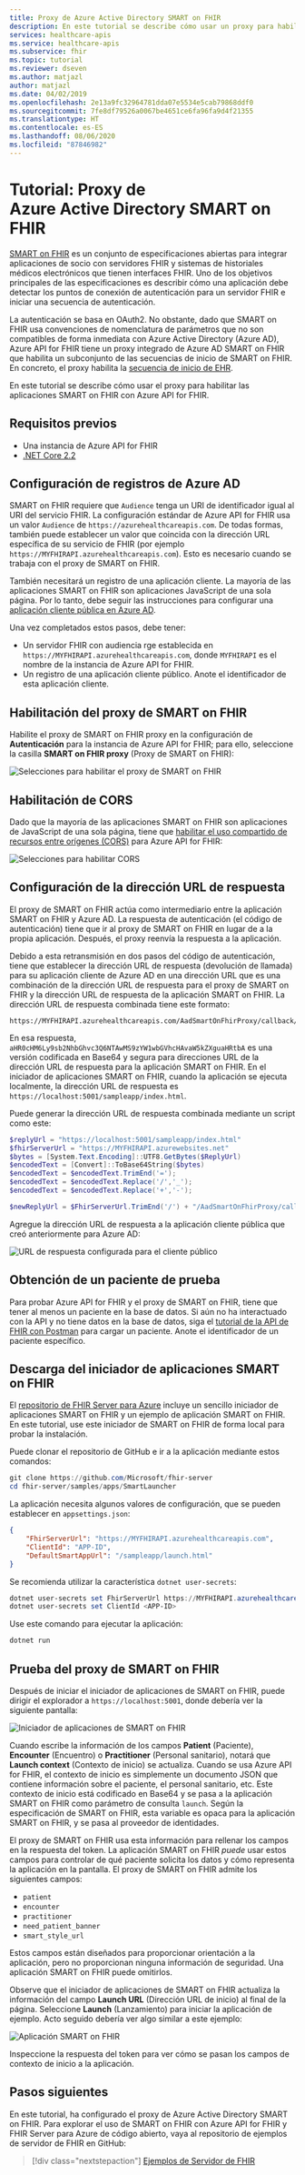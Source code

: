 ```yaml
---
title: Proxy de Azure Active Directory SMART on FHIR
description: En este tutorial se describe cómo usar un proxy para habilitar las aplicaciones SMART on FHIR con Azure API for FHIR.
services: healthcare-apis
ms.service: healthcare-apis
ms.subservice: fhir
ms.topic: tutorial
ms.reviewer: dseven
ms.author: matjazl
author: matjazl
ms.date: 04/02/2019
ms.openlocfilehash: 2e13a9fc32964781dda07e5534e5cab79868ddf0
ms.sourcegitcommit: 7fe8df79526a0067be4651ce6fa96fa9d4f21355
ms.translationtype: HT
ms.contentlocale: es-ES
ms.lasthandoff: 08/06/2020
ms.locfileid: "87846982"
---
```

# <a name="tutorial-azure-active-directory-smart-on-fhir-proxy"></a>Tutorial: Proxy de Azure Active Directory SMART on FHIR

[SMART on FHIR](https://docs.smarthealthit.org/) es un conjunto de especificaciones abiertas para integrar aplicaciones de socio con servidores FHIR y sistemas de historiales médicos electrónicos que tienen interfaces FHIR. Uno de los objetivos principales de las especificaciones es describir cómo una aplicación debe detectar los puntos de conexión de autenticación para un servidor FHIR e iniciar una secuencia de autenticación. 

La autenticación se basa en OAuth2. No obstante, dado que SMART on FHIR usa convenciones de nomenclatura de parámetros que no son compatibles de forma inmediata con Azure Active Directory (Azure AD), Azure API for FHIR tiene un proxy integrado de Azure AD SMART on FHIR que habilita un subconjunto de las secuencias de inicio de SMART on FHIR. En concreto, el proxy habilita la [secuencia de inicio de EHR](https://hl7.org/fhir/smart-app-launch/#ehr-launch-sequence).

En este tutorial se describe cómo usar el proxy para habilitar las aplicaciones SMART on FHIR con Azure API for FHIR.

## <a name="prerequisites"></a>Requisitos previos

- Una instancia de Azure API for FHIR
- [.NET Core 2.2](https://dotnet.microsoft.com/download/dotnet-core/2.2)

## <a name="configure-azure-ad-registrations"></a>Configuración de registros de Azure AD

SMART on FHIR requiere que `Audience` tenga un URI de identificador igual al URI del servicio FHIR. La configuración estándar de Azure API for FHIR usa un valor `Audience` de `https://azurehealthcareapis.com`. De todas formas, también puede establecer un valor que coincida con la dirección URL específica de su servicio de FHIR (por ejemplo `https://MYFHIRAPI.azurehealthcareapis.com`). Esto es necesario cuando se trabaja con el proxy de SMART on FHIR.

También necesitará un registro de una aplicación cliente. La mayoría de las aplicaciones SMART on FHIR son aplicaciones JavaScript de una sola página. Por lo tanto, debe seguir las instrucciones para configurar una [aplicación cliente pública en Azure AD](register-public-azure-ad-client-app.md).

Una vez completados estos pasos, debe tener:

- Un servidor FHIR con audiencia rge establecida en `https://MYFHIRAPI.azurehealthcareapis.com`, donde `MYFHIRAPI` es el nombre de la instancia de Azure API for FHIR.
- Un registro de una aplicación cliente público. Anote el identificador de esta aplicación cliente.

## <a name="enable-the-smart-on-fhir-proxy"></a>Habilitación del proxy de SMART on FHIR

Habilite el proxy de SMART on FHIR proxy en la configuración de **Autenticación** para la instancia de Azure API for FHIR; para ello, seleccione la casilla **SMART on FHIR proxy** (Proxy de SMART on FHIR):

![Selecciones para habilitar el proxy de SMART on FHIR](media/tutorial-smart-on-fhir/enable-smart-on-fhir-proxy.png)

## <a name="enable-cors"></a>Habilitación de CORS

Dado que la mayoría de las aplicaciones SMART on FHIR son aplicaciones de JavaScript de una sola página, tiene que [habilitar el uso compartido de recursos entre orígenes (CORS)](configure-cross-origin-resource-sharing.md) para Azure API for FHIR:

![Selecciones para habilitar CORS](media/tutorial-smart-on-fhir/enable-cors.png)

## <a name="configure-the-reply-url"></a>Configuración de la dirección URL de respuesta

El proxy de SMART on FHIR actúa como intermediario entre la aplicación SMART on FHIR y Azure AD. La respuesta de autenticación (el código de autenticación) tiene que ir al proxy de SMART on FHIR en lugar de a la propia aplicación. Después, el proxy reenvía la respuesta a la aplicación. 

Debido a esta retransmisión en dos pasos del código de autenticación, tiene que establecer la dirección URL de respuesta (devolución de llamada) para su aplicación cliente de Azure AD en una dirección URL que es una combinación de la dirección URL de respuesta para el proxy de SMART on FHIR y la dirección URL de respuesta de la aplicación SMART on FHIR. La dirección URL de respuesta combinada tiene este formato:

```http
https://MYFHIRAPI.azurehealthcareapis.com/AadSmartOnFhirProxy/callback/aHR0cHM6Ly9sb2NhbGhvc3Q6NTAwMS9zYW1wbGVhcHAvaW5kZXguaHRtbA
```

En esa respuesta, `aHR0cHM6Ly9sb2NhbGhvc3Q6NTAwMS9zYW1wbGVhcHAvaW5kZXguaHRtbA` es una versión codificada en Base64 y segura para direcciones URL de la dirección URL de respuesta para la aplicación SMART on FHIR. En el iniciador de aplicaciones SMART on FHIR, cuando la aplicación se ejecuta localmente, la dirección URL de respuesta es `https://localhost:5001/sampleapp/index.html`. 

Puede generar la dirección URL de respuesta combinada mediante un script como este:

```PowerShell
$replyUrl = "https://localhost:5001/sampleapp/index.html"
$fhirServerUrl = "https://MYFHIRAPI.azurewebsites.net"
$bytes = [System.Text.Encoding]::UTF8.GetBytes($ReplyUrl)
$encodedText = [Convert]::ToBase64String($bytes)
$encodedText = $encodedText.TrimEnd('=');
$encodedText = $encodedText.Replace('/','_');
$encodedText = $encodedText.Replace('+','-');

$newReplyUrl = $FhirServerUrl.TrimEnd('/') + "/AadSmartOnFhirProxy/callback/" + $encodedText
```

Agregue la dirección URL de respuesta a la aplicación cliente pública que creó anteriormente para Azure AD:

![URL de respuesta configurada para el cliente público](media/tutorial-smart-on-fhir/configure-reply-url.png)

## <a name="get-a-test-patient"></a>Obtención de un paciente de prueba

Para probar Azure API for FHIR y el proxy de SMART on FHIR, tiene que tener al menos un paciente en la base de datos. Si aún no ha interactuado con la API y no tiene datos en la base de datos, siga el [tutorial de la API de FHIR con Postman](access-fhir-postman-tutorial.md) para cargar un paciente. Anote el identificador de un paciente específico.

## <a name="download-the-smart-on-fhir-app-launcher"></a>Descarga del iniciador de aplicaciones SMART on FHIR

El [repositorio de FHIR Server para Azure](https://github.com/Microsoft/fhir-server) incluye un sencillo iniciador de aplicaciones SMART on FHIR y un ejemplo de aplicación SMART on FHIR. En este tutorial, use este iniciador de SMART on FHIR de forma local para probar la instalación.

Puede clonar el repositorio de GitHub e ir a la aplicación mediante estos comandos:

```PowerShell
git clone https://github.com/Microsoft/fhir-server
cd fhir-server/samples/apps/SmartLauncher
```

La aplicación necesita algunos valores de configuración, que se pueden establecer en `appsettings.json`:

```json
{
    "FhirServerUrl": "https://MYFHIRAPI.azurehealthcareapis.com",
    "ClientId": "APP-ID",
    "DefaultSmartAppUrl": "/sampleapp/launch.html"
}
```

Se recomienda utilizar la característica `dotnet user-secrets`:

```PowerShell
dotnet user-secrets set FhirServerUrl https://MYFHIRAPI.azurehealthcareapis.com
dotnet user-secrets set ClientId <APP-ID>
```

Use este comando para ejecutar la aplicación:

```PowerShell
dotnet run
```

## <a name="test-the-smart-on-fhir-proxy"></a>Prueba del proxy de SMART on FHIR

Después de iniciar el iniciador de aplicaciones de SMART on FHIR, puede dirigir el explorador a `https://localhost:5001`, donde debería ver la siguiente pantalla:

![Iniciador de aplicaciones de SMART on FHIR](media/tutorial-smart-on-fhir/smart-on-fhir-app-launcher.png)

Cuando escribe la información de los campos **Patient** (Paciente), **Encounter** (Encuentro) o **Practitioner** (Personal sanitario), notará que **Launch context** (Contexto de inicio) se actualiza. Cuando se usa Azure API for FHIR, el contexto de inicio es simplemente un documento JSON que contiene información sobre el paciente, el personal sanitario, etc. Este contexto de inicio está codificado en Base64 y se pasa a la aplicación SMART on FHIR como parámetro de consulta `launch`. Según la especificación de SMART on FHIR, esta variable es opaca para la aplicación SMART on FHIR, y se pasa al proveedor de identidades. 

El proxy de SMART on FHIR usa esta información para rellenar los campos en la respuesta del token. La aplicación SMART on FHIR *puede* usar estos campos para controlar de qué paciente solicita los datos y cómo representa la aplicación en la pantalla. El proxy de SMART on FHIR admite los siguientes campos:

* `patient`
* `encounter`
* `practitioner`
* `need_patient_banner`
* `smart_style_url`

Estos campos están diseñados para proporcionar orientación a la aplicación, pero no proporcionan ninguna información de seguridad. Una aplicación SMART on FHIR puede omitirlos.

Observe que el iniciador de aplicaciones de SMART on FHIR actualiza la información del campo **Launch URL** (Dirección URL de inicio) al final de la página. Seleccione **Launch** (Lanzamiento) para iniciar la aplicación de ejemplo. Acto seguido debería ver algo similar a este ejemplo:

![Aplicación SMART on FHIR](media/tutorial-smart-on-fhir/smart-on-fhir-app.png)

Inspeccione la respuesta del token para ver cómo se pasan los campos de contexto de inicio a la aplicación.

## <a name="next-steps"></a>Pasos siguientes

En este tutorial, ha configurado el proxy de Azure Active Directory SMART on FHIR. Para explorar el uso de SMART on FHIR con Azure API for FHIR y FHIR Server para Azure de código abierto, vaya al repositorio de ejemplos de servidor de FHIR en GitHub:

>[!div class="nextstepaction"]
>[Ejemplos de Servidor de FHIR](https://github.com/Microsoft/fhir-server-samples)
